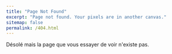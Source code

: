 ```yaml
---
title: "Page Not Found"
excerpt: "Page not found. Your pixels are in another canvas."
sitemap: false
permalink: /404.html
---
```


Désolé mais la page que vous essayer de voir n'existe pas.
